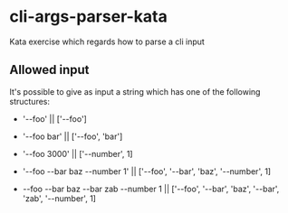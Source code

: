 # cli-args-parser-kata

Kata exercise which regards how to parse a cli input

## Allowed input

It's possible to give as input a string which has one of the following structures:

* '--foo' || ['--foo']

* '--foo bar' || ['--foo', 'bar']

* '--foo 3000' || ['--number', 1]

* '--foo --bar baz --number 1' || ['--foo', '--bar', 'baz', '--number', 1]

* --foo --bar baz --bar zab --number 1 || ['--foo', '--bar', 'baz', '--bar', 'zab', '--number', 1]